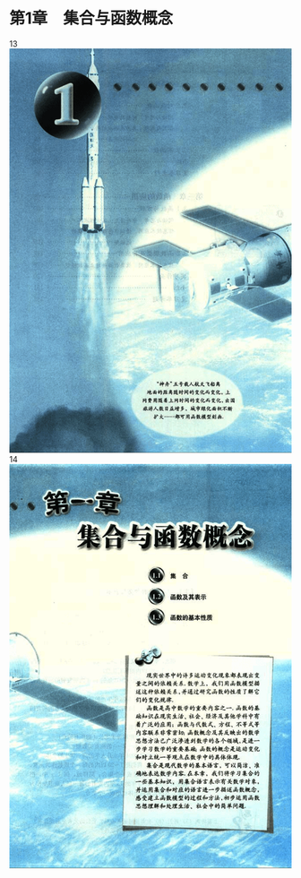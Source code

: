 # 第1章　集合与函数概念

13
![13](../../book/人教版高中数学A版必修1/人教版高中数学A版必修1_13.png)
14
![14](../../book/人教版高中数学A版必修1/人教版高中数学A版必修1_14.png)
